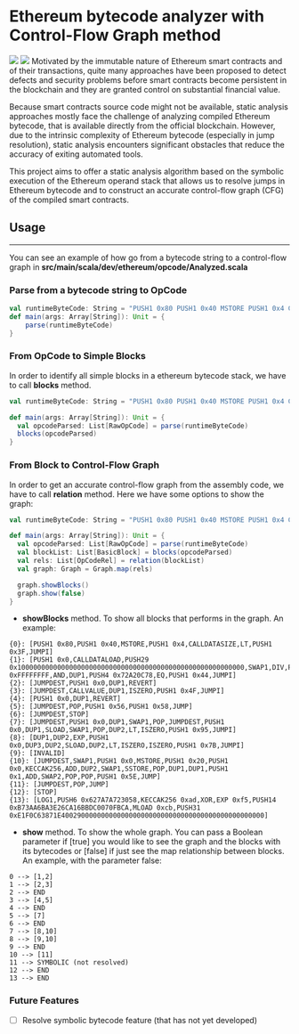 # Ethereum bytecode analyzer with Control-Flow Graph method
<img src="https://img.shields.io/badge/Build-Processing-gree?logo=github"/> <img src="https://img.shields.io/badge/-Scala-%23f61938?logo=scala" /> 
Motivated by the immutable nature of Ethereum smart contracts and of their transactions, quite many approaches have been proposed to detect defects and security problems before smart contracts become persistent in the blockchain and they are granted control on substantial financial value.

Because smart contracts source code might not be available, static analysis approaches mostly face the challenge of analyzing compiled Ethereum bytecode, that is available directly from the official blockchain. However, due to the intrinsic complexity of Ethereum bytecode (especially in jump resolution), static analysis encounters significant obstacles that reduce the accuracy of exiting automated tools.

This project aims to offer a static analysis algorithm based on the symbolic execution of the Ethereum operand stack that allows us to resolve jumps in Ethereum bytecode and to construct an accurate control-flow graph (CFG) of the compiled smart contracts.

## Usage

---

You can see an example of how go from a bytecode string to a control-flow graph in **src/main/scala/dev/ethereum/opcode/Analyzed.scala**

### Parse from a bytecode string to OpCode

```scala
val runtimeByteCode: String = "PUSH1 0x80 PUSH1 0x40 MSTORE PUSH1 0x4 CALLDATASIZE LT PUSH1 0x3F JUMPI PUSH1 0x0 CALLDATALOAD PUSH29 0x100000000000000000000000000000000000000000000000000000000 SWAP1 DIV PUSH4 0xFFFFFFFF AND DUP1 PUSH4 0x72A20C78 EQ PUSH1 0x44 JUMPI JUMPDEST PUSH1 0x0 DUP1 REVERT JUMPDEST CALLVALUE DUP1 ISZERO PUSH1 0x4F JUMPI PUSH1 0x0 DUP1 REVERT JUMPDEST POP PUSH1 0x56 PUSH1 0x58 JUMP JUMPDEST STOP JUMPDEST PUSH1 0x0 DUP1 SWAP1 POP JUMPDEST PUSH1 0x0 DUP1 SLOAD SWAP1 POP DUP2 LT ISZERO PUSH1 0x95 JUMPI DUP1 DUP2 EXP PUSH1 0x0 DUP3 DUP2 SLOAD DUP2 LT ISZERO ISZERO PUSH1 0x7B JUMPI INVALID JUMPDEST SWAP1 PUSH1 0x0 MSTORE PUSH1 0x20 PUSH1 0x0 KECCAK256 ADD DUP2 SWAP1 SSTORE POP DUP1 DUP1 PUSH1 0x1 ADD SWAP2 POP POP PUSH1 0x5E JUMP JUMPDEST POP JUMP STOP LOG1 PUSH6 0x627A7A723058 KECCAK256 0xca 0xaa 0xad XOR EXP 0xf5 PUSH14 0xB73AA6BA3E26CA16BBDC0070FBCA MLOAD 0xce 0xc6 0xcb PUSH31 0xE1F0C63871E400290000000000000000000000000000000000000000000000"
def main(args: Array[String]): Unit = {
	parse(runtimeByteCode)
}
```

### From OpCode to Simple Blocks

In order to identify all simple blocks in a ethereum bytecode stack, we have to call **blocks** method.

```scala
val runtimeByteCode: String = "PUSH1 0x80 PUSH1 0x40 MSTORE PUSH1 0x4 CALLDATASIZE LT PUSH1 0x3F JUMPI PUSH1 0x0 CALLDATALOAD PUSH29 0x100000000000000000000000000000000000000000000000000000000 SWAP1 DIV PUSH4 0xFFFFFFFF AND DUP1 PUSH4 0x72A20C78 EQ PUSH1 0x44 JUMPI JUMPDEST PUSH1 0x0 DUP1 REVERT JUMPDEST CALLVALUE DUP1 ISZERO PUSH1 0x4F JUMPI PUSH1 0x0 DUP1 REVERT JUMPDEST POP PUSH1 0x56 PUSH1 0x58 JUMP JUMPDEST STOP JUMPDEST PUSH1 0x0 DUP1 SWAP1 POP JUMPDEST PUSH1 0x0 DUP1 SLOAD SWAP1 POP DUP2 LT ISZERO PUSH1 0x95 JUMPI DUP1 DUP2 EXP PUSH1 0x0 DUP3 DUP2 SLOAD DUP2 LT ISZERO ISZERO PUSH1 0x7B JUMPI INVALID JUMPDEST SWAP1 PUSH1 0x0 MSTORE PUSH1 0x20 PUSH1 0x0 KECCAK256 ADD DUP2 SWAP1 SSTORE POP DUP1 DUP1 PUSH1 0x1 ADD SWAP2 POP POP PUSH1 0x5E JUMP JUMPDEST POP JUMP STOP LOG1 PUSH6 0x627A7A723058 KECCAK256 0xca 0xaa 0xad XOR EXP 0xf5 PUSH14 0xB73AA6BA3E26CA16BBDC0070FBCA MLOAD 0xce 0xc6 0xcb PUSH31 0xE1F0C63871E400290000000000000000000000000000000000000000000000"

def main(args: Array[String]): Unit = {
  val opcodeParsed: List[RawOpCode] = parse(runtimeByteCode)
  blocks(opcodeParsed)
}
```

### From Block to Control-Flow Graph

In order to get an accurate control-flow graph from the assembly code, we have to call **relation** method. Here we have some options to show the graph:

```scala
val runtimeByteCode: String = "PUSH1 0x80 PUSH1 0x40 MSTORE PUSH1 0x4 CALLDATASIZE LT PUSH1 0x3F JUMPI PUSH1 0x0 CALLDATALOAD PUSH29 0x100000000000000000000000000000000000000000000000000000000 SWAP1 DIV PUSH4 0xFFFFFFFF AND DUP1 PUSH4 0x72A20C78 EQ PUSH1 0x44 JUMPI JUMPDEST PUSH1 0x0 DUP1 REVERT JUMPDEST CALLVALUE DUP1 ISZERO PUSH1 0x4F JUMPI PUSH1 0x0 DUP1 REVERT JUMPDEST POP PUSH1 0x56 PUSH1 0x58 JUMP JUMPDEST STOP JUMPDEST PUSH1 0x0 DUP1 SWAP1 POP JUMPDEST PUSH1 0x0 DUP1 SLOAD SWAP1 POP DUP2 LT ISZERO PUSH1 0x95 JUMPI DUP1 DUP2 EXP PUSH1 0x0 DUP3 DUP2 SLOAD DUP2 LT ISZERO ISZERO PUSH1 0x7B JUMPI INVALID JUMPDEST SWAP1 PUSH1 0x0 MSTORE PUSH1 0x20 PUSH1 0x0 KECCAK256 ADD DUP2 SWAP1 SSTORE POP DUP1 DUP1 PUSH1 0x1 ADD SWAP2 POP POP PUSH1 0x5E JUMP JUMPDEST POP JUMP STOP LOG1 PUSH6 0x627A7A723058 KECCAK256 0xca 0xaa 0xad XOR EXP 0xf5 PUSH14 0xB73AA6BA3E26CA16BBDC0070FBCA MLOAD 0xce 0xc6 0xcb PUSH31 0xE1F0C63871E400290000000000000000000000000000000000000000000000"

def main(args: Array[String]): Unit = {
  val opcodeParsed: List[RawOpCode] = parse(runtimeByteCode)
  val blockList: List[BasicBlock] = blocks(opcodeParsed)
  val rels: List[OpCodeRel] = relation(blockList)
  val graph: Graph = Graph.map(rels)

  graph.showBlocks()
  graph.show(false)
}
```

- **showBlocks** method. To show all blocks that performs in the graph. An example:

```
{0}: [PUSH1 0x80,PUSH1 0x40,MSTORE,PUSH1 0x4,CALLDATASIZE,LT,PUSH1 0x3F,JUMPI]
{1}: [PUSH1 0x0,CALLDATALOAD,PUSH29 0x100000000000000000000000000000000000000000000000000000000,SWAP1,DIV,PUSH4 0xFFFFFFFF,AND,DUP1,PUSH4 0x72A20C78,EQ,PUSH1 0x44,JUMPI]
{2}: [JUMPDEST,PUSH1 0x0,DUP1,REVERT]
{3}: [JUMPDEST,CALLVALUE,DUP1,ISZERO,PUSH1 0x4F,JUMPI]
{4}: [PUSH1 0x0,DUP1,REVERT]
{5}: [JUMPDEST,POP,PUSH1 0x56,PUSH1 0x58,JUMP]
{6}: [JUMPDEST,STOP]
{7}: [JUMPDEST,PUSH1 0x0,DUP1,SWAP1,POP,JUMPDEST,PUSH1 0x0,DUP1,SLOAD,SWAP1,POP,DUP2,LT,ISZERO,PUSH1 0x95,JUMPI]
{8}: [DUP1,DUP2,EXP,PUSH1 0x0,DUP3,DUP2,SLOAD,DUP2,LT,ISZERO,ISZERO,PUSH1 0x7B,JUMPI]
{9}: [INVALID]
{10}: [JUMPDEST,SWAP1,PUSH1 0x0,MSTORE,PUSH1 0x20,PUSH1 0x0,KECCAK256,ADD,DUP2,SWAP1,SSTORE,POP,DUP1,DUP1,PUSH1 0x1,ADD,SWAP2,POP,POP,PUSH1 0x5E,JUMP]
{11}: [JUMPDEST,POP,JUMP]
{12}: [STOP]
{13}: [LOG1,PUSH6 0x627A7A723058,KECCAK256 0xad,XOR,EXP 0xf5,PUSH14 0xB73AA6BA3E26CA16BBDC0070FBCA,MLOAD 0xcb,PUSH31 0xE1F0C63871E400290000000000000000000000000000000000000000000000]
```

- **show** method. To show the whole graph. You can pass a Boolean parameter if [true] you would like to see the graph and the blocks with its bytecodes or [false] if just see the map relationship between blocks. An example, with the parameter false:

```
0 --> [1,2]
1 --> [2,3]
2 --> END
3 --> [4,5]
4 --> END
5 --> [7]
6 --> END
7 --> [8,10]
8 --> [9,10]
9 --> END
10 --> [11]
11 --> SYMBOLIC (not resolved)
12 --> END
13 --> END
```

### Future Features

- [ ]  Resolve symbolic bytecode feature (that has not yet developed)